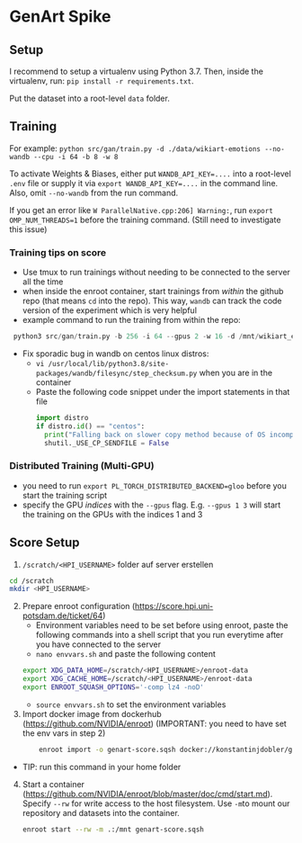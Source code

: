 # GenArt Spike

## Setup

I recommend to setup a virtualenv using Python 3.7.
Then, inside the virtualenv, run: `pip install -r requirements.txt`.

Put the dataset into a root-level `data` folder.

## Training

For example: `python src/gan/train.py -d ./data/wikiart-emotions --no-wandb --cpu -i 64 -b 8 -w 8`

To activate Weights & Biases, either put `WANDB_API_KEY=....` into a root-level `.env` file or supply it via `export WANDB_API_KEY=....` in the command line. Also, omit `--no-wandb` from the run command.

If you get an error like `W ParallelNative.cpp:206] Warning:`, run `export OMP_NUM_THREADS=1` before the training command. (Still need to investigate this issue)
### Training tips on score
- Use tmux to run trainings without needing to be connected to the server all the time
- when inside the enroot container, start trainings from _within_ the github repo (that means `cd` into the repo). This way, `wandb` can track the code version of the experiment which is very helpful
- example command to run the training from within the repo: 
```python
 python3 src/gan/train.py -b 256 -i 64 --gpus 2 -w 16 -d /mnt/wikiart_emotions/ -e 10000 -n acwgan-scale --wasserstein --condition-mode auxiliary --lr 0.0001
``` 
- Fix sporadic bug in wandb on centos linux distros:
  - `vi /usr/local/lib/python3.8/site-packages/wandb/filesync/step_checksum.py` when you are in the container
  - Paste the following code snippet under the import statements in that file
    ```python
    import distro
    if distro.id() == "centos":
      print("Falling back on slower copy method because of OS incompatibility")
      shutil._USE_CP_SENDFILE = False
    ```
### Distributed Training (Multi-GPU)
- you need to run `export PL_TORCH_DISTRIBUTED_BACKEND=gloo` before you start the training script
- specify the GPU _indices_ with the `--gpus` flag. E.g. `--gpus 1 3` will start the training on the GPUs with the indices 1 and 3
## Score Setup

1. `/scratch/<HPI_USERNAME>` folder auf server erstellen 
   
 ```sh
 cd /scratch
 mkdir <HPI_USERNAME>
 ```
2.  Prepare enroot configuration (https://score.hpi.uni-potsdam.de/ticket/64)
    - Environment variables need to be set before using enroot, paste the following commands into a shell script that you run everytime after you have connected to the server
    - `nano envvars.sh` and paste the following content
    ```sh
    export XDG_DATA_HOME=/scratch/<HPI_USERNAME>/enroot-data
    export XDG_CACHE_HOME=/scratch/<HPI_USERNAME>/enroot-data
    export ENROOT_SQUASH_OPTIONS='-comp lz4 -noD'
    ```
    - `source envvars.sh` to set the environment variables
3. Import docker image from dockerhub (https://github.com/NVIDIA/enroot) (IMPORTANT: you need to have set the env vars in step 2)
    ```sh
        enroot import -o genart-score.sqsh docker://konstantinjdobler/genart:score-dependencies
    ```
- TIP: run this command in your home folder
4. Start a container (https://github.com/NVIDIA/enroot/blob/master/doc/cmd/start.md). Specify `--rw` for write access to the host filesystem. Use `-m`to mount our repository and datasets into the container. 
    ```sh
    enroot start --rw -m .:/mnt genart-score.sqsh
    ```


